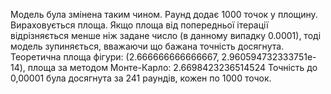 Модель була змінена таким чином. Раунд додає 1000 точок у площину.
Вираховується площа. Якщо площа від попередньої ітерації відрізняється менше ніж задане число (в данному випадку 0.0001), тоді модель зупиняється, вважаючи що бажана точність досягнута.
Теоретична площа фігури: (2.666666666666667, 2.960594732333751e-14), площа за методом Монте-Карло: 2.6698423236514524
Точність до 0,00001 була досягнута за 241 раундів, кожен по 1000 точок.
